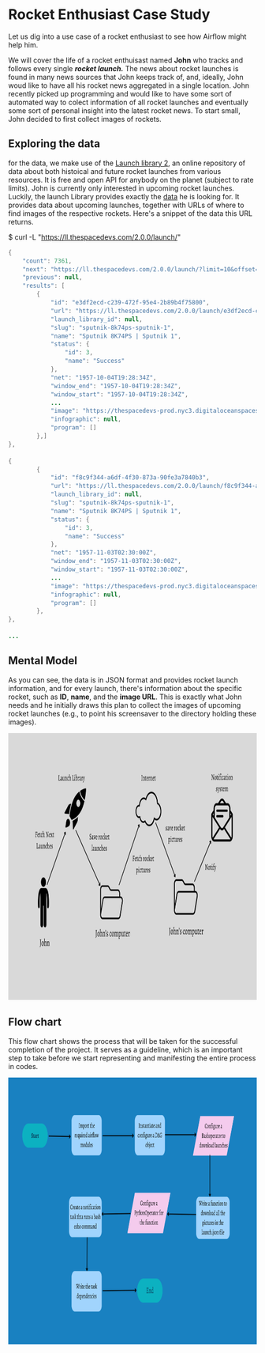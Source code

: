 # Rocket Enthusiast Case Study

Let us dig into a use case of a rocket enthusiast to see how Airflow might help him.

We will cover the life of a rocket enthuisast named **John** who tracks and follows every single ***rocket launch.*** The news about rocket launches is found in many news sources that John keeps track of, and, ideally, John woud like to have all his rocket news aggregated in a single location. John recently picked up programming and would like to have some sort of automated way to colect information of all rocket launches and eventually some sort of personal insight into the latest rocket news. To start small, John decided to first collect images of rockets.

## Exploring the data
for the data, we make use of the [Launch library 2](https://thespacedevs.com/llapi), an online repository of data about both histoical and future rocket launches from various resources. It is free and open API for anybody on the planet (subject to rate limits). John is currently only interested in upcoming rocket launches. Luckily, the launch Library provides exactly the [data](https://ll.thespacedevs.com/2.0.0/launch/) he is looking for. It provides data about upcoming launches, together with URLs of where to find images of the respective rockets. Here's a snippet of the data this URL returns.

$ curl -L "https://ll.thespacedevs.com/2.0.0/launch/"

```java
{
    "count": 7361,
    "next": "https://ll.thespacedevs.com/2.0.0/launch/?limit=10&offset=10",
    "previous": null,
    "results": [
        {
            "id": "e3df2ecd-c239-472f-95e4-2b89b4f75800",
            "url": "https://ll.thespacedevs.com/2.0.0/launch/e3df2ecd-c239-472f-95e4-2b89b4f75800/",
            "launch_library_id": null,
            "slug": "sputnik-8k74ps-sputnik-1",
            "name": "Sputnik 8K74PS | Sputnik 1",
            "status": {
                "id": 3,
                "name": "Success"
            },
            "net": "1957-10-04T19:28:34Z",
            "window_end": "1957-10-04T19:28:34Z",
            "window_start": "1957-10-04T19:28:34Z",
            ...
            "image": "https://thespacedevs-prod.nyc3.digitaloceanspaces.com/media/images/sputnik_8k74ps_image_20210830185541.jpg",
            "infographic": null,
            "program": []
        },]
},

{
        {
            "id": "f8c9f344-a6df-4f30-873a-90fe3a7840b3",
            "url": "https://ll.thespacedevs.com/2.0.0/launch/f8c9f344-a6df-4f30-873a-90fe3a7840b3/",
            "launch_library_id": null,
            "slug": "sputnik-8k74ps-sputnik-1",
            "name": "Sputnik 8K74PS | Sputnik 1",
            "status": {
                "id": 3,
                "name": "Success"
            },
            "net": "1957-11-03T02:30:00Z",
            "window_end": "1957-11-03T02:30:00Z",
            "window_start": "1957-11-03T02:30:00Z",
            ...
            "image": "https://thespacedevs-prod.nyc3.digitaloceanspaces.com/media/images/sputnik_8k74ps_image_20210830185541.jpg",
            "infographic": null,
            "program": []
        },
},

...
```

## Mental Model
As you can see, the data is in JSON format and provides rocket launch information, and for every launch, there's information about the specific rocket, such as **ID**, **name**, and the **image URL**. This is exactly what John needs and he initially draws this plan to collect the images of upcoming rocket launches (e.g., to point his screensaver to the directory holding these images).

<p align="center" style="margin-bottom: 0px !important;">
<img src="images/rocket_mental_model.png" width="540" height="540">

## Flow chart
This flow chart shows the process that will be taken for the successful completion of the project. It serves as a guideline, which is an important step to take before we start representing and manifesting the entire process in codes.
<p align="center" style="margin-bottom: 0px !important;">
<img src="images/rocket_flow_chart.png" width="540" height="540">





